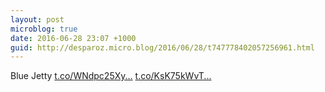 ```yaml
---
layout: post
microblog: true
date: 2016-06-28 23:07 +1000
guid: http://desparoz.micro.blog/2016/06/28/t747778402057256961.html
---
```

Blue Jetty [t.co/WNdpc25Xy...](https://t.co/WNdpc25Xy1) [t.co/KsK75kWvT...](https://t.co/KsK75kWvTB)
